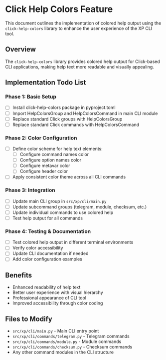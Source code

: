 # Click Help Colors Feature

This document outlines the implementation of colored help output using the `click-help-colors` library to enhance the user experience of the XP CLI tool.

## Overview

The `click-help-colors` library provides colored help output for Click-based CLI applications, making help text more readable and visually appealing.

## Implementation Todo List

### Phase 1: Basic Setup
- [ ] Install click-help-colors package in pyproject.toml
- [ ] Import HelpColorsGroup and HelpColorsCommand in main CLI module
- [ ] Replace standard Click groups with HelpColorsGroup
- [ ] Replace standard Click commands with HelpColorsCommand

### Phase 2: Color Configuration
- [ ] Define color scheme for help text elements:
  - [ ] Configure command names color
  - [ ] Configure option names color
  - [ ] Configure metavar color
  - [ ] Configure header color
- [ ] Apply consistent color theme across all CLI commands

### Phase 3: Integration
- [ ] Update main CLI group in `src/xp/cli/main.py`
- [ ] Update subcommand groups (telegram, module, checksum, etc.)
- [ ] Update individual commands to use colored help
- [ ] Test help output for all commands

### Phase 4: Testing & Documentation
- [ ] Test colored help output in different terminal environments
- [ ] Verify color accessibility
- [ ] Update CLI documentation if needed
- [ ] Add color configuration examples

## Benefits

- Enhanced readability of help text
- Better user experience with visual hierarchy
- Professional appearance of CLI tool
- Improved accessibility through color coding

## Files to Modify

- `src/xp/cli/main.py` - Main CLI entry point
- `src/xp/cli/commands/telegram.py` - Telegram commands
- `src/xp/cli/commands/module.py` - Module commands
- `src/xp/cli/commands/checksum.py` - Checksum commands
- Any other command modules in the CLI structure